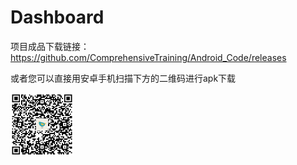 # Dashboard

项目成品下载链接：https://github.com/ComprehensiveTraining/Android_Code/releases

或者您可以直接用安卓手机扫描下方的二维码进行apk下载

<img src="https://github.com/ComprehensiveTraining/Dashboard/blob/master/imgs/QRcode.png?raw=true" width="20%" height="20%">
